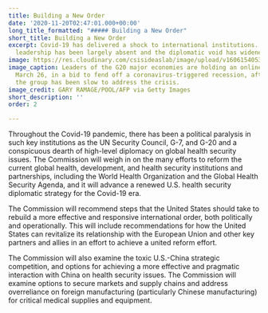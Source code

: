 ```yaml
---
title: Building a New Order
date: '2020-11-20T02:47:01.000+00:00'
long_title_formatted: "##### Building a New Order"
short_title: Building a New Order
excerpt: Covid-19 has delivered a shock to international institutions. U.S. diplomatic
  leadership has been largely absent and the diplomatic void has widened.
image: https://res.cloudinary.com/csisideaslab/image/upload/v1606154053/health-commission/building-a-new-order-2.jpg
image_caption: Leaders of the G20 major economies are holding an online summit on
  March 26, in a bid to fend off a coronavirus-triggered recession, after criticism
  the group has been slow to address the crisis.
image_credit: GARY RAMAGE/POOL/AFP via Getty Images
short_description: ''
order: 2

---
```

Throughout the Covid-19 pandemic, there has been a political paralysis in such key institutions as the UN Security Council, G-7, and G-20 and a conspicuous dearth of high-level diplomacy on global health security issues. The Commission will weigh in on the many efforts to reform the current global health, development, and health security institutions and partnerships, including the World Health Organization and the Global Health Security Agenda, and it will advance a renewed U.S. health security diplomatic strategy for the Covid-19 era.

The Commission will recommend steps that the United States should take to rebuild a more effective and responsive international order, both politically and operationally. This will include recommendations for how the United States can revitalize its relationship with the European Union and other key partners and allies in an effort to achieve a united reform effort.

The Commission will also examine the toxic U.S.-China strategic competition, and options for achieving a more effective and pragmatic interaction with China on health security issues. The Commission will examine options to secure markets and supply chains and address overreliance on foreign manufacturing (particularly Chinese manufacturing) for critical medical supplies and equipment.